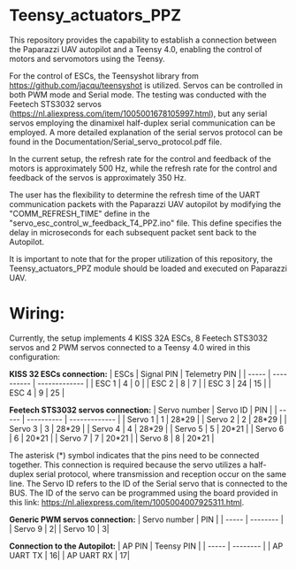 # Teensy_actuators_PPZ
This repository provides the capability to establish a connection between the Paparazzi UAV autopilot and a Teensy 4.0, enabling the control of motors and servomotors using the Teensy.

For the control of ESCs, the Teensyshot library from https://github.com/jacqu/teensyshot is utilized.
Servos can be controlled in both PWM mode and Serial mode. The testing was conducted with the Feetech STS3032 servos (https://nl.aliexpress.com/item/1005001678105997.html), 
but any serial servos employing the dinamixel half-duplex serial communication can be employed. 
A more detailed explanation of the serial servos protocol can be found in the Documentation/Serial_servo_protocol.pdf file.

In the current setup, the refresh rate for the control and feedback of the motors is approximately 500 Hz, while the refresh rate for the control and feedback of the servos is approximately 350 Hz.

The user has the flexibility to determine the refresh time of the UART communication packets with the Paparazzi UAV autopilot by modifying the "COMM_REFRESH_TIME" define in the 
"servo_esc_control_w_feedback_T4_PPZ.ino" file. This define specifies the delay in microseconds for each subsequent packet sent back to the Autopilot.

It is important to note that for the proper utilization of this repository, the Teensy_actuators_PPZ module should be loaded and executed on Paparazzi UAV.
 
# Wiring:
Currently, the setup implements 4 KISS 32A ESCs, 8 Feetech STS3032 servos and 2 PWM servos connected to a Teensy 4.0 wired in this configuration: 

**KISS 32 ESCs connection:**
|  ESCs | Signal PIN | Telemetry PIN |
| ----- | ---------- | ------------- |
| ESC 1 | 4 | 0 |
| ESC 2 | 8 | 7 |
| ESC 3 | 24 | 15 |
| ESC 4 | 9 | 25 |

**Feetech STS3032 servos connection:**
|  Servo number | Servo ID | PIN |
| ----- | ---------- | ------------- |
| Servo 1 | 1 | 28\*29 | 
| Servo 2 | 2 | 28\*29 | 
| Servo 3 | 3 | 28\*29 | 
| Servo 4 | 4 | 28\*29 | 
| Servo 5 | 5 | 20\*21 | 
| Servo 6 | 6 | 20\*21 | 
| Servo 7 | 7 | 20\*21 | 
| Servo 8 | 8 | 20\*21 | 

The asterisk (\*) symbol indicates that the pins need to be connected together. This connection is required because the servo utilizes a half-duplex serial protocol, 
where transmission and reception occur on the same line.
The Servo ID refers to the ID of the Serial servo that is connected to the BUS. The ID of the servo can be programmed using the board provided in this link: https://nl.aliexpress.com/item/1005004007925311.html.

**Generic PWM servos connection:**
|  Servo number | PIN |
| ----- | -------- |
| Servo 9 | 2| 
| Servo 10 | 3| 

**Connection to the Autopilot:**
|  AP PIN | Teensy PIN |
| ----- | -------- |
| AP UART TX | 16| 
| AP UART RX | 17| 
